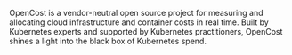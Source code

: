 OpenCost is a vendor-neutral open source project for measuring and allocating cloud infrastructure and container costs in real time. Built by Kubernetes experts and supported by Kubernetes practitioners, OpenCost shines a light into the black box of Kubernetes spend.
